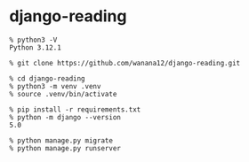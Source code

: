 # django-reading

```
% python3 -V
Python 3.12.1
```
```
% git clone https://github.com/wanana12/django-reading.git
```
```
% cd django-reading
% python3 -m venv .venv
% source .venv/bin/activate
```
```
% pip install -r requirements.txt
% python -m django --version
5.0
```
```
% python manage.py migrate
% python manage.py runserver
```
